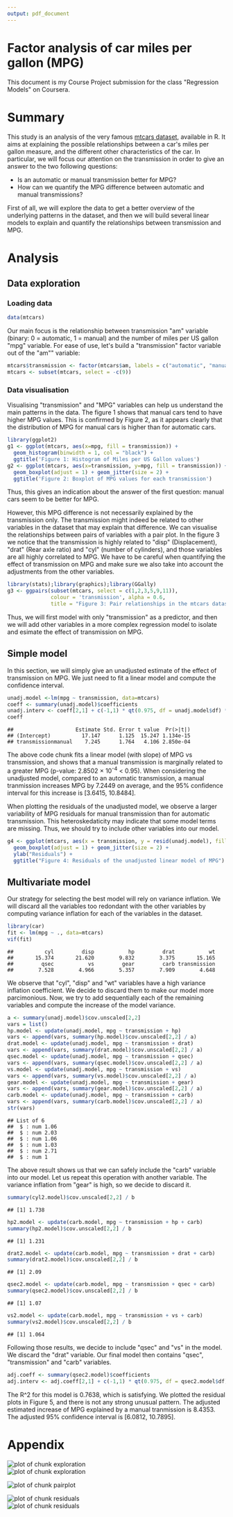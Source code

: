 ```yaml
---
output: pdf_document
---
```

Factor analysis of car miles per gallon (MPG)
==========================


This document is my Course Project submission for the class "Regression Models" on Coursera.

# Summary

This study is an analysis of the very famous [mtcars dataset](https://stat.ethz.ch/R-manual/R-devel/library/datasets/html/mtcars.html), available in R. It aims at explaining the possible relationships between a car's miles per gallon measure, and the different other characteristics of the car. In particular, we will focus our attention on the transmission in order to give an answer to the two following questions:

* Is an automatic or manual transmission better for MPG?
* How can we quantify the MPG difference between automatic and manual transmissions?

First of all, we will explore the data to get a better overview of the underlying patterns in the dataset, and then we will build several linear models to explain and quantify the relationships between transmission and MPG.

# Analysis

## Data exploration

### Loading data


```r
data(mtcars)
```

Our main focus is the relationship between transmission "am" variable (binary: 0 = automatic, 1 = manual) and the number of miles per US gallon "mpg" variable. For ease of use, let's build a "transmission" factor variable out of the "am"" variable:


```r
mtcars$transmission <- factor(mtcars$am, labels = c("automatic", "manual"))
mtcars <- subset(mtcars, select = -c(9))
```

### Data visualisation

Visualising "transmission" and "MPG" variables can help us understand the main patterns in the data. The figure 1 shows that manual cars tend to have higher MPG values. This is confirmed by Figure 2, as it appears clearly that the distribution of MPG for manual cars is higher than for automatic cars.


```r
library(ggplot2)
g1 <- ggplot(mtcars, aes(x=mpg, fill = transmission)) + 
  geom_histogram(binwidth = 1, col = "black") +
  ggtitle('Figure 1: Histogram of Miles per US Gallon values')
g2 <- ggplot(mtcars, aes(x=transmission, y=mpg, fill = transmission)) +
  geom_boxplot(adjust = 1) + geom_jitter(size = 2) +
  ggtitle('Figure 2: Boxplot of MPG values for each transmission')
```

Thus, this gives an indication about the answer of the first question: manual cars seem to be better for MPG.

However, this MPG difference is not necessarily explained by the transmission only. The transmission might indeed be related to other variables in the dataset that may explain that difference. We can visualise the relationships between pairs of variables with a pair plot. In the figure 3 we notice that the transmission is highly related to "disp" (Displacement), "drat" (Rear axle ratio) and "cyl" (number of cylinders), and those variables are all highly correlated to MPG. We have to be careful when quantifying the effect of transmission on MPG and make sure we also take into account the adjustments from the other variables.


```r
library(stats);library(graphics);library(GGally)
g3 <- ggpairs(subset(mtcars, select = c(1,2,3,5,9,11)),
              colour = 'transmission', alpha = 0.6, 
              title = "Figure 3: Pair relationships in the mtcars dataset. Blue: manual, Red: automatic")
```

Thus, we will first model with only "transmission" as a predictor, and then we will add other variables in a more complex regression model to isolate and esimate the effect of transmission on MPG.

## Simple model

In this section, we will simply give an unadjusted estimate of the effect of transmission on MPG. We just need to fit a linear model and compute the confidence interval.


```r
unadj.model <-lm(mpg ~ transmission, data=mtcars)
coeff <- summary(unadj.model)$coefficients
unadj.interv <- coeff[2,1] + c(-1,1) * qt(0.975, df = unadj.model$df) * coeff[2,2]
coeff
```

```
##                    Estimate Std. Error t value  Pr(>|t|)
## (Intercept)          17.147      1.125  15.247 1.134e-15
## transmissionmanual    7.245      1.764   4.106 2.850e-04
```

The above code chunk fits a linear model (with slope) of MPG vs transmission, and shows that a manual transmission is marginally related to a greater MPG (p-value: 2.8502 &times; 10<sup>-4</sup> < 0.95). When considering the unadjusted model, compared to an automatic transmission, a manual tranmission increases MPG by 7.2449 on average, and the 95% confidence interval for this increase is [3.6415, 10.8484].

When plotting the residuals of the unadjusted model, we observe a larger variability of MPG residuals for manual transmission than for automatic transmission. This heteroskedaticity may indicate that some model terms are missing. Thus, we should try to include other variables into our model.


```r
g4 <- ggplot(mtcars, aes(x = transmission, y = resid(unadj.model), fill = transmission)) +
  geom_boxplot(adjust = 1) + geom_jitter(size = 2) +
  ylab("Residuals") +
  ggtitle("Figure 4: Residuals of the unadjusted linear model of MPG")
```

## Multivariate model

Our strategy for selecting the best model will rely on variance inflation. We will discard all the variables too redondant with the other variables by computing variance inflation for each of the variables in the dataset.


```r
library(car)
fit <- lm(mpg ~ ., data=mtcars)
vif(fit)
```

```
##          cyl         disp           hp         drat           wt 
##       15.374       21.620        9.832        3.375       15.165 
##         qsec           vs         gear         carb transmission 
##        7.528        4.966        5.357        7.909        4.648
```

We observe that "cyl", "disp" and "wt" variables have a high variance inflation coefficient. We decide to discard them to make our model more parcimonious. Now, we try to add sequentially each of the remaining variables and compute the increase of the model variance.


```r
a <- summary(unadj.model)$cov.unscaled[2,2]
vars = list()
hp.model <- update(unadj.model, mpg ~ transmission + hp)
vars <- append(vars, summary(hp.model)$cov.unscaled[2,2] / a)
drat.model <- update(unadj.model, mpg ~ transmission + drat)
vars <- append(vars, summary(drat.model)$cov.unscaled[2,2] / a)
qsec.model <- update(unadj.model, mpg ~ transmission + qsec)
vars <- append(vars, summary(qsec.model)$cov.unscaled[2,2] / a)
vs.model <- update(unadj.model, mpg ~ transmission + vs)
vars <- append(vars, summary(vs.model)$cov.unscaled[2,2] / a)
gear.model <- update(unadj.model, mpg ~ transmission + gear)
vars <- append(vars, summary(gear.model)$cov.unscaled[2,2] / a)
carb.model <- update(unadj.model, mpg ~ transmission + carb)
vars <- append(vars, summary(carb.model)$cov.unscaled[2,2] / a)
str(vars)
```

```
## List of 6
##  $ : num 1.06
##  $ : num 2.03
##  $ : num 1.06
##  $ : num 1.03
##  $ : num 2.71
##  $ : num 1
```

The above result shows us that we can safely include the "carb" variable into our model. Let us repeat this operation with another variable. The variance inflation from "gear" is high, so we decide to discard it.



```r
summary(cyl2.model)$cov.unscaled[2,2] / b
```

```
## [1] 1.738
```

```r
hp2.model <- update(carb.model, mpg ~ transmission + hp + carb)
summary(hp2.model)$cov.unscaled[2,2] / b
```

```
## [1] 1.231
```

```r
drat2.model <- update(carb.model, mpg ~ transmission + drat + carb)
summary(drat2.model)$cov.unscaled[2,2] / b
```

```
## [1] 2.09
```

```r
qsec2.model <- update(carb.model, mpg ~ transmission + qsec + carb)
summary(qsec2.model)$cov.unscaled[2,2] / b
```

```
## [1] 1.07
```

```r
vs2.model <- update(carb.model, mpg ~ transmission + vs + carb)
summary(vs2.model)$cov.unscaled[2,2] / b
```

```
## [1] 1.064
```

Following those results, we decide to include "qsec" and "vs" in the model. We discard the "drat" variable. Our final model then contains "qsec", "transmission" and "carb" variables.


```r
adj.coeff <- summary(qsec2.model)$coefficients
adj.interv <- adj.coeff[2,1] + c(-1,1) * qt(0.975, df = qsec2.model$df) * adj.coeff[2,2]
```

The R^2 for this model is 0.7638, which is satisfying. We plotted the residual plots in Figure 5, and there is not any strong unusual pattern. The adjusted estimated increase of MPG explained by a manual tranmission is 8.4353. The adjusted 95% confidence interval is [6.0812, 10.7895].


# Appendix
<img src="figure/exploration1.png" title="plot of chunk exploration" alt="plot of chunk exploration" style="display: block; margin: auto;" /><img src="figure/exploration2.png" title="plot of chunk exploration" alt="plot of chunk exploration" style="display: block; margin: auto;" />

<img src="figure/pairplot.png" title="plot of chunk pairplot" alt="plot of chunk pairplot" style="display: block; margin: auto;" />

<img src="figure/residuals1.png" title="plot of chunk residuals" alt="plot of chunk residuals" style="display: block; margin: auto;" /><img src="figure/residuals2.png" title="plot of chunk residuals" alt="plot of chunk residuals" style="display: block; margin: auto;" />
